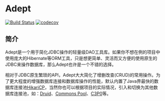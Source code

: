 # Adept

[![Build Status](https://secure.travis-ci.org/blinkfox/adept.svg)](https://travis-ci.org/blinkfox/adept) [![codecov](https://codecov.io/gh/blinkfox/adept/branch/master/graph/badge.svg)](https://codecov.io/gh/blinkfox/adept)

## 简介

Adept是一个用于简化JDBC操作的轻量级DAO工具库。如果你不想在例的项目中使用庞大的Hibernate等ORM工具，只是想更简单、灵活而又方便的使用原生的JDBC来操作数据库，那么Adept也许是一个不错的选择。

相对于JDBC原生繁琐的API，Adept大大简化了增删改查(CRUD)的常用操作。为了更大程度的增强数据库连接和数据库操作的性能，默认内置了Java界最快的数据库连接池[HikariCP][1]，当然你也可以根据项目的实际情况，引入和切换为其他数据库连接池，如：[Druid][2]、[Commons Pool][3]、[C3P0][4]等。

  [1]: http://brettwooldridge.github.io/HikariCP
  [2]: https://github.com/alibaba/druid
  [3]: http://commons.apache.org/proper/commons-pool/index.html
  [4]: http://www.mchange.com/projects/c3p0/